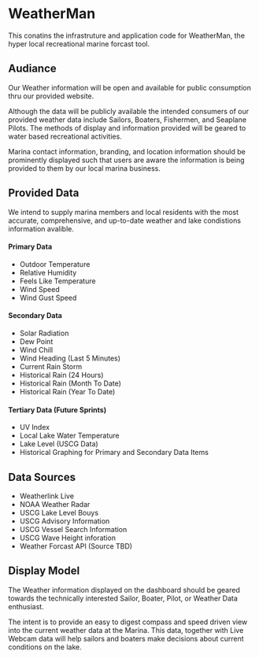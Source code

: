 # WeatherMan
This conatins the infrastruture and application code for WeatherMan, the hyper local recreational marine forcast tool. 

## Audiance
Our Weather information will be open and available for public consumption thru our provided website.  

Although the data will be publicly available the intended consumers of our provided weather data include Sailors, Boaters, Fishermen, and Seaplane Pilots.  The methods of display and information provided will be geared to water based recreational activities. 

Marina contact information, branding, and location information should be prominently displayed such that users are aware the information is being provided to them by our local marina business. 

## Provided Data
We intend to supply marina members and local residents with the most accurate, comprehensive, and up-to-date weather and lake condistions information avalible. 

#### Primary Data
-	Outdoor Temperature
-	Relative Humidity
-	Feels Like Temperature
- Wind Speed
- Wind Gust Speed

#### Secondary Data
-	Solar Radiation
-	Dew Point
-	Wind Chill
-	Wind Heading (Last 5 Minutes)
-	Current Rain Storm
-	Historical Rain (24 Hours)
- Historical Rain (Month To Date)
- Historical Rain (Year To Date)

#### Tertiary Data (Future Sprints)
-	UV Index
-	Local Lake Water Temperature
- Lake Level (USCG Data)
- Historical Graphing for Primary and Secondary Data Items

## Data Sources
- Weatherlink Live
- NOAA Weather Radar
- USCG Lake Level Bouys
- USCG Advisory Information
- USCG Vessel Search Information
- USCG Wave Height inforation
- Weather Forcast API (Source TBD)

## Display Model
The Weather information displayed on the dashboard should be geared towards the technically interested Sailor, Boater, Pilot, or Weather Data enthusiast.

The intent is to provide an easy to digest compass and speed driven view into the current weather data at the Marina.   This data, together with Live Webcam data will help sailors and boaters make decisions about current conditions on the lake. 
